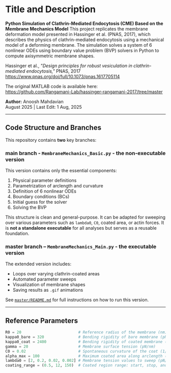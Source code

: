 # Title and Description
**Python Simulation of Clathrin-Mediated Endocytosis (CME) Based on the Membrane Mechanics Model**
This project replicates the membrane deformation model presented in Hassinger et al. (PNAS, 2017), which describes the physics of clathrin-mediated endocytosis using a mechanical model of a deforming membrane. The simulation solves a system of 6 nonlinear ODEs using boundary value problem (BVP) solvers in Python to compute axisymmetric membrane shapes.

Hassinger et al., *"Design principles for robust vesiculation in clathrin-mediated endocytosis,"* PNAS, 2017  
https://www.pnas.org/doi/full/10.1073/pnas.1617705114

The original MATLAB code is available here:  
https://github.com/Rangamani-Lab/hassinger-rangamani-2017/tree/master

**Author:** Anoosh Mahdavian  
August 2025 |  Last Edit: 1 Aug, 2025

---

## Code Structure and Branches

This repository contains **two** key branches:

###  main branch - ```MembraneMechanics_Basic.py``` - the non-executable version  
This version contains only the essential components:

1. Physical parameter definitions  
2. Parametrization of arclength and curvature  
3. Definition of 6 nonlinear ODEs  
4. Boundary conditions (BCs)  
5. Initial guess for the solver  
6. Solving the BVP  

This structure is clean and general-purpose. It can be adapted for sweeping over various parameters such as `lambda0`, `C0`, coated area, or actin forces. It is **not a standalone executable** for all analyses but serves as a reusable foundation.


###  master branch – ```MembraneMechanics_Main.py``` - the executable version

The extended version includes:

- Loops over varying clathrin-coated areas  
- Automated parameter sweeps  
- Visualization of membrane shapes  
- Saving results as `.gif` animations  

See [`master/README.md`](https://github.com/mahdavian74/MembraneMechanics_Hassinger_PNAS_2017/blob/master/README.md) for full instructions on how to run this version.

---

## Reference Parameters

```python
R0 = 20                         # Reference radius of the membrane (nm)
kappa0_bare = 320               # Bending rigidity of bare membrane (pN·nm)
kappa0_coat = 2400              # Bending rigidity of coated membrane (pN·nm)
gamma = 20                      # Membrane surface tension (pN/nm)
C0 = 0.02                       # Spontaneous curvature of the coat (1/nm)
alpha_max = 100                 # Maximum coated area along arclength (dimensionless)
lambda0 = [2, 0.2, 0.02, 0.002] # Membrane tension values to sweep (pN/nm)
coating_range = (0.5, 12, 150)  # Coated region range: start, stop, and steps
